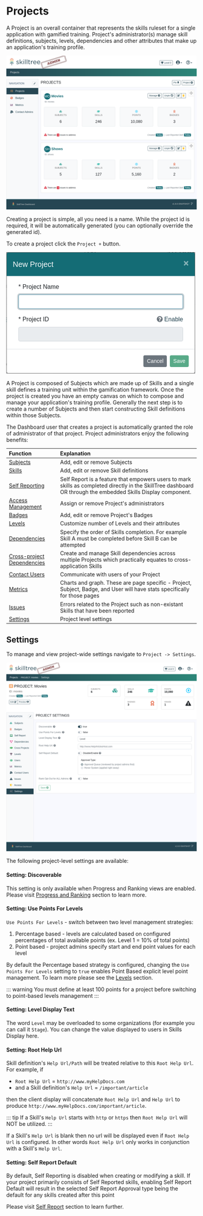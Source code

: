 # Projects

A Project is an overall container that represents the skills ruleset for a single application with gamified training. 
Project's administrator(s) manage skill definitions, subjects, levels, dependencies and other attributes that make up an application's training profile.


![SkillTree Projects Admin](../../screenshots/admin/page-projects.png)

Creating a project is simple, all you need is a name. While the project id is required, it will be automatically generated (you can optionally override the generated id).


To create a project click the ``Project +`` button.

![SkillTree Projects Admin](../../screenshots/admin/modal-projects-new_project.png)


A Project is composed of Subjects which are made up of Skills and a single skill defines a training unit within the gamification framework. 
Once the project is created you have an empty canvas on which to compose and manage your application's training profile. 
Generally the next step is to create a number of Subjects and then start constructing Skill definitions within those Subjects.

The Dashboard user that creates a project is automatically granted the role of administrator of that project. Project administrators enjoy the following benefits: 

| Function | Explanation | 
|:------- |:----------- | 
| [Subjects](/dashboard/user-guide/subjects.html) | Add, edit or remove Subjects | 
| [Skills](/dashboard/user-guide/skills.html)  | Add, edit or remove Skill definitions |
| [Self Reporting](/dashboard/user-guide/self-reporting.html) | Self Report is a feature that empowers users to mark skills as completed directly in the SkillTree dashboard OR through the embedded Skills Display component. |
| [Access Management](/dashboard/user-guide/access.html) | Assign or remove Project's administrators | 
| [Badges](/dashboard/user-guide/badges.html) | Add, edit or remove Project's Badges |
| [Levels](/dashboard/user-guide/levels.html) | Customize number of Levels and their attributes |
| [Dependencies](/dashboard/user-guide/dependencies.html) | Specify the order of Skills completion. For example Skill A must be completed before Skill B can be attempted | 
| [Cross-project Dependencies](/dashboard/user-guide/dependencies.html#cross-project-dependencies) | Create and manage Skill dependencies across multiple Projects which practically equates to cross-application Skills |
| [Contact Users](/dashboard/user-guide/contact-project-users.html) | Communicate with users of your Project |
| [Metrics](/dashboard/user-guide/metrics.html) | Charts and graph. These are page specific - Project, Subject, Badge, and User will have stats specifically for those pages |
| [Issues](/dashboard/user-guide/issues.html) | Errors related to the Project such as non-existant Skills that have been reported |       
| [Settings](/dashboard/user-guide/projects.html#settings) | Project level settings |   

## Settings

To manage and view project-wide settings navigate to ``Project -> Settings``. 

![Project Settings](../../screenshots/admin/page-project-settings.png)

The following project-level settings are available: 

#### Setting: Discoverable
This setting is only available when Progress and Ranking views are enabled. Please visit [Progress and Ranking](/dashboard/user-guide/progress-and-ranking.html) section to learn more.   

#### Setting: Use Points For Levels

``Use Points For Levels`` - switch between two level management strategies: 
1. Percentage based - levels are calculated based on configured percentages of total available points (ex. Level 1 = 10% of total points)
1. Point based - project admins specify start and end point values for each level

By default the Percentage based strategy is configured, changing the ``Use Points For Levels`` setting to ``true`` enables Point Based explicit level point management. To learn more please see the [Levels](/dashboard/user-guide/levels.html) section.

::: warning
You must define at least 100 points for a project before switching to point-based levels management
:::

#### Setting: Level Display Text

The word ``Level`` may be overloaded to some organizations (for example you can call it ``Stage``). You can change the value displayed to users in Skills Display here.

#### Setting: Root Help Url

Skill definition's ``Help Url/Path`` will be treated relative to this ``Root Help Url``. For example, if 

- ``Root Help Url`` =  ``http://www.myHelpDocs.com``
-  and a Skill definition's ``Help Url`` = ``/important/article`` 

then the client display will concatenate ``Root Help Url`` and  ``Help Url`` to produce ``http://www.myHelpDocs.com/important/article``.

::: tip
If a Skill's ``Help Url`` starts with ``http`` or ``https`` then ``Root Help Url`` will NOT be utilized.
:::  

If a Skill's ``Help Url`` is blank then no url will be displayed even if ``Root Help Url`` is configured. 
In other words ``Root Help Url`` only works in conjunction with a Skill's ``Help Url``.

#### Setting: Self Report Default

By default, Self Reporting is disabled when creating or modifying a skill.
If your project primarily consists of Self Reported skills, enabling Self Report Default will result in 
the selected Self Report Approval type being the default for any skills created after this point

Please visit [Self Report](/dashboard/user-guide/self-reporting.html) section to learn further.
